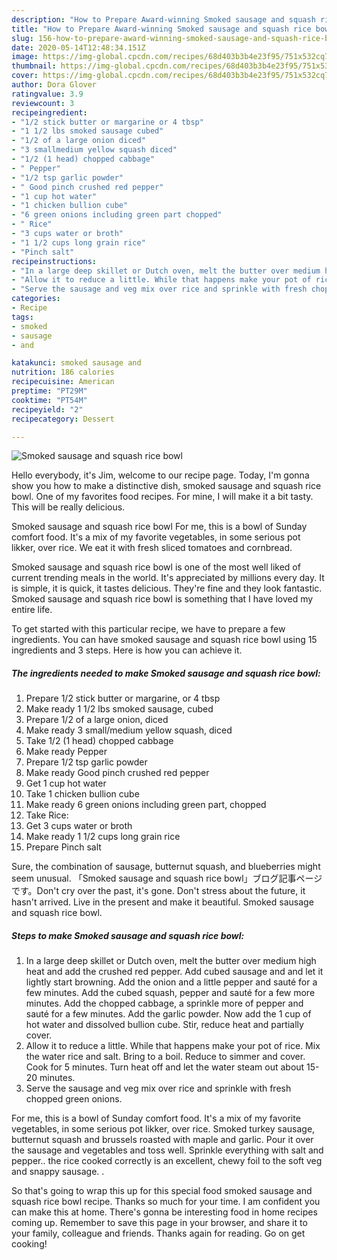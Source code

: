 ```yaml
---
description: "How to Prepare Award-winning Smoked sausage and squash rice bowl"
title: "How to Prepare Award-winning Smoked sausage and squash rice bowl"
slug: 156-how-to-prepare-award-winning-smoked-sausage-and-squash-rice-bowl
date: 2020-05-14T12:48:34.151Z
image: https://img-global.cpcdn.com/recipes/68d403b3b4e23f95/751x532cq70/smoked-sausage-and-squash-rice-bowl-recipe-main-photo.jpg
thumbnail: https://img-global.cpcdn.com/recipes/68d403b3b4e23f95/751x532cq70/smoked-sausage-and-squash-rice-bowl-recipe-main-photo.jpg
cover: https://img-global.cpcdn.com/recipes/68d403b3b4e23f95/751x532cq70/smoked-sausage-and-squash-rice-bowl-recipe-main-photo.jpg
author: Dora Glover
ratingvalue: 3.9
reviewcount: 3
recipeingredient:
- "1/2 stick butter or margarine or 4 tbsp"
- "1 1/2 lbs smoked sausage cubed"
- "1/2 of a large onion diced"
- "3 smallmedium yellow squash diced"
- "1/2 (1 head) chopped cabbage"
- " Pepper"
- "1/2 tsp garlic powder"
- " Good pinch crushed red pepper"
- "1 cup hot water"
- "1 chicken bullion cube"
- "6 green onions including green part chopped"
- " Rice"
- "3 cups water or broth"
- "1 1/2 cups long grain rice"
- "Pinch salt"
recipeinstructions:
- "In a large deep skillet or Dutch oven, melt the butter over medium high heat and add the crushed red pepper. Add cubed sausage and and let it lightly start browning. Add the onion and a little pepper and sauté for a few minutes. Add the cubed squash, pepper and sauté for a few more minutes. Add the chopped cabbage, a sprinkle more of pepper and sauté for a few minutes. Add the garlic powder. Now add the 1 cup of hot water and dissolved bullion cube. Stir, reduce heat and partially cover."
- "Allow it to reduce a little. While that happens make your pot of rice. Mix the water rice and salt. Bring to a boil. Reduce to simmer and cover. Cook for 5 minutes. Turn heat off and let the water steam out about 15-20 minutes."
- "Serve the sausage and veg mix over rice and sprinkle with fresh chopped green onions."
categories:
- Recipe
tags:
- smoked
- sausage
- and

katakunci: smoked sausage and 
nutrition: 186 calories
recipecuisine: American
preptime: "PT29M"
cooktime: "PT54M"
recipeyield: "2"
recipecategory: Dessert

---
```



![Smoked sausage and squash rice bowl](https://img-global.cpcdn.com/recipes/68d403b3b4e23f95/751x532cq70/smoked-sausage-and-squash-rice-bowl-recipe-main-photo.jpg)

Hello everybody, it's Jim, welcome to our recipe page. Today, I'm gonna show you how to make a distinctive dish, smoked sausage and squash rice bowl. One of my favorites food recipes. For mine, I will make it a bit tasty. This will be really delicious.

Smoked sausage and squash rice bowl For me, this is a bowl of Sunday comfort food. It&#39;s a mix of my favorite vegetables, in some serious pot likker, over rice. We eat it with fresh sliced tomatoes and cornbread.

Smoked sausage and squash rice bowl is one of the most well liked of current trending meals in the world. It's appreciated by millions every day. It is simple, it is quick, it tastes delicious. They're fine and they look fantastic. Smoked sausage and squash rice bowl is something that I have loved my entire life.


To get started with this particular recipe, we have to prepare a few ingredients. You can have smoked sausage and squash rice bowl using 15 ingredients and 3 steps. Here is how you can achieve it.

<!--inarticleads1-->

##### The ingredients needed to make Smoked sausage and squash rice bowl:

1. Prepare 1/2 stick butter or margarine, or 4 tbsp
1. Make ready 1 1/2 lbs smoked sausage, cubed
1. Prepare 1/2 of a large onion, diced
1. Make ready 3 small/medium yellow squash, diced
1. Take 1/2 (1 head) chopped cabbage
1. Make ready  Pepper
1. Prepare 1/2 tsp garlic powder
1. Make ready  Good pinch crushed red pepper
1. Get 1 cup hot water
1. Take 1 chicken bullion cube
1. Make ready 6 green onions including green part, chopped
1. Take  Rice:
1. Get 3 cups water or broth
1. Make ready 1 1/2 cups long grain rice
1. Prepare Pinch salt


Sure, the combination of sausage, butternut squash, and blueberries might seem unusual. 「Smoked sausage and squash rice bowl」ブログ記事ページです。Don&#39;t cry over the past, it&#39;s gone. Don&#39;t stress about the future, it hasn&#39;t arrived. Live in the present and make it beautiful. Smoked sausage and squash rice bowl. 

<!--inarticleads2-->

##### Steps to make Smoked sausage and squash rice bowl:

1. In a large deep skillet or Dutch oven, melt the butter over medium high heat and add the crushed red pepper. Add cubed sausage and and let it lightly start browning. Add the onion and a little pepper and sauté for a few minutes. Add the cubed squash, pepper and sauté for a few more minutes. Add the chopped cabbage, a sprinkle more of pepper and sauté for a few minutes. Add the garlic powder. Now add the 1 cup of hot water and dissolved bullion cube. Stir, reduce heat and partially cover.
1. Allow it to reduce a little. While that happens make your pot of rice. Mix the water rice and salt. Bring to a boil. Reduce to simmer and cover. Cook for 5 minutes. Turn heat off and let the water steam out about 15-20 minutes.
1. Serve the sausage and veg mix over rice and sprinkle with fresh chopped green onions.


For me, this is a bowl of Sunday comfort food. It&#39;s a mix of my favorite vegetables, in some serious pot likker, over rice. Smoked turkey sausage, butternut squash and brussels roasted with maple and garlic. Pour it over the sausage and vegetables and toss well. Sprinkle everything with salt and pepper.. the rice cooked correctly is an excellent, chewy foil to the soft veg and snappy sausage. . 

So that's going to wrap this up for this special food smoked sausage and squash rice bowl recipe. Thanks so much for your time. I am confident you can make this at home. There's gonna be interesting food in home recipes coming up. Remember to save this page in your browser, and share it to your family, colleague and friends. Thanks again for reading. Go on get cooking!
